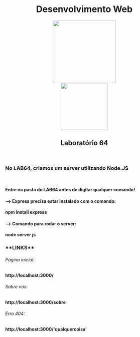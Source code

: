 <div align="center">
 <h1>Desenvolvimento Web</h1>
</div>

<div align="center">
    <img src="https://cdn.jsdelivr.net/gh/devicons/devicon@latest/icons/nodejs/nodejs-original-wordmark.svg" width="200" height="200" />
</div>
<div align="center">
    <img src="https://cdn.jsdelivr.net/gh/devicons/devicon@latest/icons/javascript/javascript-original.svg" width="150" height="150" />
</div>

<div align="center">
  <h2>Laboratório 64</h2> 
</div>

<br>
<h3>No LAB64, criamos um server utilizando Node.JS</h3>
<br>
<br>
<strong>Entre na pasta do LAB64 antes de digitar qualquer comando!</strong>

<h4>--> Express precisa estar instalado com o comando:</h4>

 <strong>npm install express</strong>

<h4>--> Comando para rodar o server:</h4>
<strong>node server js</strong> 

<h3>**LINKS**</h3> 
<h6>Página inicial:</h6>
<strong>http://localhost:3000/</strong>
<br>
<h6>Sobre nós:</h6>
<strong>http://localhost:3000/sobre</strong>
<br>
<h6>Erro 404:</h6>
<strong>http://localhost:3000/'qualquercoisa'</strong>
